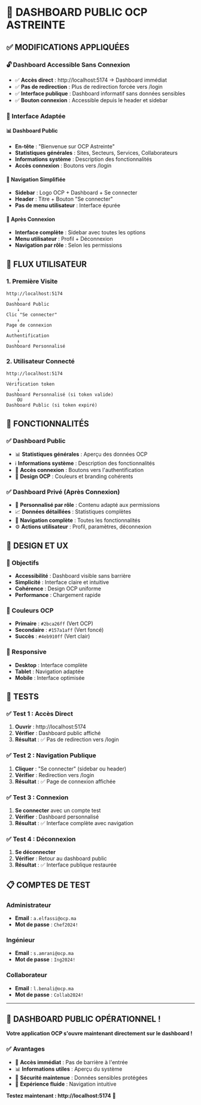 # 🎯 **DASHBOARD PUBLIC OCP ASTREINTE**

## ✅ **MODIFICATIONS APPLIQUÉES**

### **🔓 Dashboard Accessible Sans Connexion**
- ✅ **Accès direct** : http://localhost:5174 → Dashboard immédiat
- ✅ **Pas de redirection** : Plus de redirection forcée vers /login
- ✅ **Interface publique** : Dashboard informatif sans données sensibles
- ✅ **Bouton connexion** : Accessible depuis le header et sidebar

### **🎨 Interface Adaptée**

#### **📊 Dashboard Public**
- **En-tête** : "Bienvenue sur OCP Astreinte"
- **Statistiques générales** : Sites, Secteurs, Services, Collaborateurs
- **Informations système** : Description des fonctionnalités
- **Accès connexion** : Boutons vers /login

#### **🧭 Navigation Simplifiée**
- **Sidebar** : Logo OCP + Dashboard + Se connecter
- **Header** : Titre + Bouton "Se connecter"
- **Pas de menu utilisateur** : Interface épurée

#### **🔐 Après Connexion**
- **Interface complète** : Sidebar avec toutes les options
- **Menu utilisateur** : Profil + Déconnexion
- **Navigation par rôle** : Selon les permissions

## 🎯 **FLUX UTILISATEUR**

### **1. Première Visite**
```
http://localhost:5174
    ↓
Dashboard Public
    ↓
Clic "Se connecter"
    ↓
Page de connexion
    ↓
Authentification
    ↓
Dashboard Personnalisé
```

### **2. Utilisateur Connecté**
```
http://localhost:5174
    ↓
Vérification token
    ↓
Dashboard Personnalisé (si token valide)
    OU
Dashboard Public (si token expiré)
```

## 🔧 **FONCTIONNALITÉS**

### **✅ Dashboard Public**
- 📊 **Statistiques générales** : Aperçu des données OCP
- ℹ️ **Informations système** : Description des fonctionnalités
- 🔗 **Accès connexion** : Boutons vers l'authentification
- 🎨 **Design OCP** : Couleurs et branding cohérents

### **✅ Dashboard Privé (Après Connexion)**
- 👤 **Personnalisé par rôle** : Contenu adapté aux permissions
- 📈 **Données détaillées** : Statistiques complètes
- 🧭 **Navigation complète** : Toutes les fonctionnalités
- ⚙️ **Actions utilisateur** : Profil, paramètres, déconnexion

## 🎨 **DESIGN ET UX**

### **🎯 Objectifs**
- **Accessibilité** : Dashboard visible sans barrière
- **Simplicité** : Interface claire et intuitive
- **Cohérence** : Design OCP uniforme
- **Performance** : Chargement rapide

### **🌈 Couleurs OCP**
- **Primaire** : `#2bca26ff` (Vert OCP)
- **Secondaire** : `#157a1aff` (Vert foncé)
- **Succès** : `#4eb910ff` (Vert clair)

### **📱 Responsive**
- **Desktop** : Interface complète
- **Tablet** : Navigation adaptée
- **Mobile** : Interface optimisée

## 🧪 **TESTS**

### **✅ Test 1 : Accès Direct**
1. **Ouvrir** : http://localhost:5174
2. **Vérifier** : Dashboard public affiché
3. **Résultat** : ✅ Pas de redirection vers /login

### **✅ Test 2 : Navigation Publique**
1. **Cliquer** : "Se connecter" (sidebar ou header)
2. **Vérifier** : Redirection vers /login
3. **Résultat** : ✅ Page de connexion affichée

### **✅ Test 3 : Connexion**
1. **Se connecter** avec un compte test
2. **Vérifier** : Dashboard personnalisé
3. **Résultat** : ✅ Interface complète avec navigation

### **✅ Test 4 : Déconnexion**
1. **Se déconnecter**
2. **Vérifier** : Retour au dashboard public
3. **Résultat** : ✅ Interface publique restaurée

## 📋 **COMPTES DE TEST**

### **Administrateur**
- **Email** : `a.elfassi@ocp.ma`
- **Mot de passe** : `Chef2024!`

### **Ingénieur**
- **Email** : `s.amrani@ocp.ma`
- **Mot de passe** : `Ing2024!`

### **Collaborateur**
- **Email** : `l.benali@ocp.ma`
- **Mot de passe** : `Collab2024!`

---

## 🎉 **DASHBOARD PUBLIC OPÉRATIONNEL !**

**Votre application OCP s'ouvre maintenant directement sur le dashboard !**

### ✅ **Avantages**
- 🚀 **Accès immédiat** : Pas de barrière à l'entrée
- 📊 **Informations utiles** : Aperçu du système
- 🔐 **Sécurité maintenue** : Données sensibles protégées
- 🎨 **Expérience fluide** : Navigation intuitive

**Testez maintenant : http://localhost:5174** 🎯

